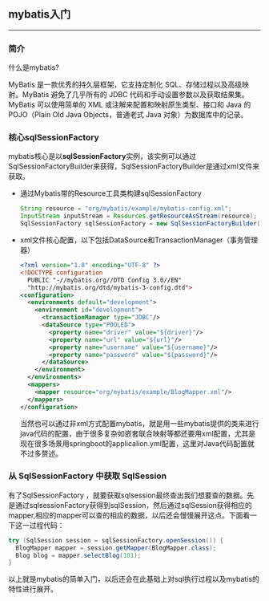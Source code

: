 ## mybatis入门

***

### 简介

什么是mybatis?

MyBatis 是一款优秀的持久层框架，它支持定制化 SQL、存储过程以及高级映射。MyBatis 避免了几乎所有的 JDBC 代码和手动设置参数以及获取结果集。MyBatis 可以使用简单的 XML 或注解来配置和映射原生类型、接口和 Java 的 POJO（Plain Old Java Objects，普通老式 Java 对象）为数据库中的记录。

### 核心sqlSessionFactory

mybatis核心是以**sqlSessionFactory**实例，该实例可以通过SqlSessionFactoryBuilder来获得，SqlSessionFactoryBuilder是通过xml文件来获取。

* 通过Mybatis带的Resource工具类构建sqlSessionFactory

  ```java
  String resource = "org/mybatis/example/mybatis-config.xml";
  InputStream inputStream = Resources.getResourceAsStream(resource);
  SqlSessionFactory sqlSessionFactory = new SqlSessionFactoryBuilder().build(inputStream);
  ```

* xml文件核心配置，以下包括DataSource和TransactionManager（事务管理器）

  ```xml
  <?xml version="1.0" encoding="UTF-8" ?>
  <!DOCTYPE configuration
    PUBLIC "-//mybatis.org//DTD Config 3.0//EN"
    "http://mybatis.org/dtd/mybatis-3-config.dtd">
  <configuration>
    <environments default="development">
      <environment id="development">
        <transactionManager type="JDBC"/>
        <dataSource type="POOLED">
          <property name="driver" value="${driver}"/>
          <property name="url" value="${url}"/>
          <property name="username" value="${username}"/>
          <property name="password" value="${password}"/>
        </dataSource>
      </environment>
    </environments>
    <mappers>
      <mapper resource="org/mybatis/example/BlogMapper.xml"/>
    </mappers>
  </configuration>
  ```

  当然也可以通过非xml方式配置mybatis，就是用一些mybatis提供的类来进行java代码的配置，由于很多复杂如嵌套联合映射等都还要用xml配置，尤其是现在很多场景用springboot的applicalion.yml配置，这里对Java代码配置就不过多赘述。

### 从 SqlSessionFactory 中获取 SqlSession

有了SqlSessionFactory ，就要获取sqlsession最终查出我们想要查的数据。先是通过sqlsessionFactory获得到sqlSession，然后通过sqlSession获得相应的mapper,相应的mapper可以查的相应的数据，以后还会慢慢展开这点。下面看一下这一过程代码：

```java
try (SqlSession session = sqlSessionFactory.openSession()) {
  BlogMapper mapper = session.getMapper(BlogMapper.class);
  Blog blog = mapper.selectBlog(101);
}
```

以上就是mybatis的简单入门，以后还会在此基础上对sql执行过程以及mybatis的特性进行展开。

